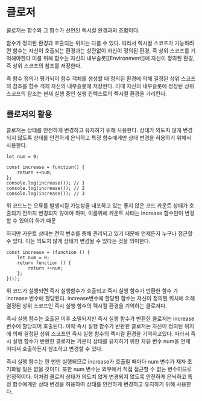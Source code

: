 # 클로저

클로저는 함수와 그 함수가 선언된 렉시컬 환경과의 조합이다.

 함수가 정의된 환경과 호출되는 위치는 다를 수 있다. 따라서 렉시컬 스코프가 가능하려면 함수는 자신이 호출되는 환경과는 상관없이 자신이 정의된 환경, 즉 상위 스코프를 기억해야한다 이를 위해 함수는 자신의 내부슬롯[[Environment]]에 자신이 정의된 환경, 즉 상위 스코프의 참조를 저장한다.

즉 함수 정의가 평가되어 함수 객체를 생성할 때 정의된 환경에 의해 결정된 상위 스코프의 참조를 함수 객체 자신의 내부슬롯에 저장한다. 이때 자신의 내부슬롯에 정장된 상위 스코프의 참조는 현재 실행 중인 실행 컨텍스트의 렉시컬 환경을 가리킨다.



## 클로저의 활용

클로저는 상태를 안전하게 변경하고 유지하기 위해 사용한다. 상태가 의도치 않게 변경되지 않도록 상태를 안전하게 은닉하고 특정 함수에게만 상태 변경을 허용하기 위해서 사용한다.

```
let num = 9;

const increase = function() {
	return ++num;
};
console.log(increase()); // 1
console.log(increase()); // 2
console.log(increase()); // 3
```

위 코드느는 오류를 발생시킬 가능성을 내포하고 있는 좋지 않은 코드 카운트 상태가 호출되기 전까지 변경되지 않아야 하며, 이를위해 카운트 사태는 increase 함수만이 변경할 수 있어야 하기 때문

하지만 카운트 상태는 전역 변수를 통해 관리되고 있기 때문에 언제든지 누구나 접근할 수 있다. 이는 의도치 않게 상태가 변경될 수 있다는 것을 의미한다.

```
const increase = (function () {
	let num = 0;
	return function () {
		return ++num;
	};
}());
```

위 코드가 실행되면 즉시 실행함수가 호출되고 즉시 실행 함수가 반환한 함수 가 increase 변수에 할당된다. increase변수에 할당된 함수는 자신이 정의된 위치에 의해 결정된 상위 스코프인 즉시 실행 함수의 렉시컬 환경을 기억하는 클로저다.

즉시 실행 함수는 호출된 이후 소멸되지만 즉시 실행 함수가 반환한 클로저는 increase 변수에 할당되어 호출된다. 이때 즉시 실행 함수가 반환한 클로저는 자신이 정의된 위치에 의해 결정된 상위 스코프인 즉시 실행 함수의 렉시컬 환경을 기억하고있다. 따라서 즉시 실행 함수가 반환한 클로저는 카운터 상태를 유지하기 위한 자유 변수 num을 언제 어디서 호출하든지 참조하고 변경할 수 있다.

즉시 실행 함수는 한 번만 실행되므로 increase가 호출될 때마다 num 변수가 재차 초기화될 일은 없을 것이다. 또한 num 변수는 외부에서 직접 접근할 수 없는 변수이므로  안정적이다. 이처럼 클로저 상태가 의도치 않게 변경되지 않도록 안전하게 은닉하고 특정 함수에게만 상태 변경을 허용하여 상태를 안전하게 변경하고 유지하기 위해 사용한다.

